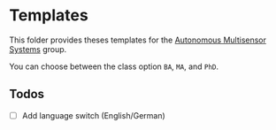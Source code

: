 # Templates

This folder provides theses templates for the [Autonomous Multisensor Systems](https://ams.ovgu.de) group.

You can choose between the class option `BA`, `MA`, and `PhD`.

## Todos

- [ ] Add language switch (English/German)
